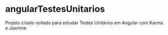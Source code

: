 # angularTestesUnitarios
 Projeto criado voltado para estudar Testes Unitários em Angular com Karma e Jasmine
